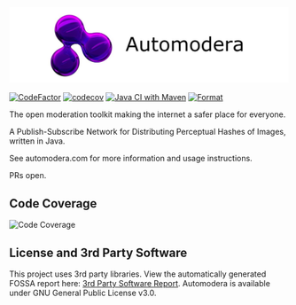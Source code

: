
![cover](.github/readme_cover.jpeg)

[![CodeFactor](https://www.codefactor.io/repository/github/szabodanika/automodera/badge?s=eca96e2acfb8592001f2e1918a827e850204fa7c)](https://www.codefactor.io/repository/github/szabodanika/automodera)
[![codecov](https://codecov.io/gh/szabodanika/automodera/branch/master/graph/badge.svg?token=7FVS5ZZIPU)](https://codecov.io/gh/szabodanika/hashnet)
[![Java CI with Maven](https://github.com/szabodanika/automodera/actions/workflows/maven.yml/badge.svg)](https://github.com/szabodanika/automodera/actions/workflows/maven.yml)
[![Format](https://github.com/szabodanika/automodera/actions/workflows/google-java-format.yml/badge.svg?branch=master)](https://github.com/szabodanika/automodera/actions/workflows/google-java-format.yml)

The open moderation toolkit making the internet a safer place for everyone.

A Publish-Subscribe Network for Distributing Perceptual Hashes of Images, written in Java.

See automodera.com for more information and usage instructions.

PRs open. 


## Code Coverage
![Code Coverage](https://codecov.io/gh/szabodanika/automodera/commit/f68f68efbe04d53cc0e96cfc228f42f1cdde520d/graphs/sunburst.svg?token=7FVS5ZZIPU "Code Coverage")

## License and 3rd Party Software
This project uses 3rd party libraries. View the automatically generated FOSSA report here: [3rd Party Software Report](https://app.fossa.com/reports/59e67f12-02d5-45e9-b78d-440f2614e0f0).
Automodera is available under GNU General Public License v3.0.
